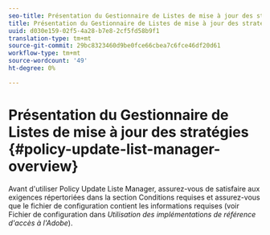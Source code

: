 ```yaml
---
seo-title: Présentation du Gestionnaire de Listes de mise à jour des stratégies
title: Présentation du Gestionnaire de Listes de mise à jour des stratégies
uuid: d030e159-02f5-4a28-b7e8-2cf5fd58b9f1
translation-type: tm+mt
source-git-commit: 29bc8323460d9be0fce66cbea7c6fce46df20d61
workflow-type: tm+mt
source-wordcount: '49'
ht-degree: 0%

---
```



# Présentation du Gestionnaire de Listes de mise à jour des stratégies {#policy-update-list-manager-overview}

Avant d&#39;utiliser Policy Update Liste Manager, assurez-vous de satisfaire aux exigences répertoriées dans la section Conditions requises et assurez-vous que le fichier de configuration contient les informations requises (voir Fichier de configuration dans *Utilisation des implémentations de référence d&#39;accès à l&#39;Adobe*).
